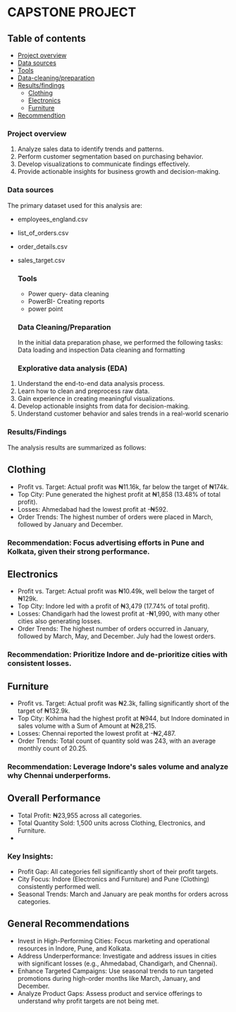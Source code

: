 # CAPSTONE PROJECT

## Table of contents

 - [Project overview](#Project-overview)
 - [Data sources](#Data-sources)
 - [Tools](#Tools)
 - [Data-cleaning/preparation](#Data-cleaning/preparation)
 - [Results/findings](#Result/findings)
   - [Clothing](#Clothing)
   - [Electronics](#Electronics)
   - [Furniture](#Furniture)
-  [Recommendtion](#Recommendation)

### Project overview
1.	Analyze sales data to identify trends and patterns.
2.	Perform customer segmentation based on purchasing behavior.
3.	Develop visualizations to communicate findings effectively.
4.	Provide actionable insights for business growth and decision-making.
### Data sources
The primary dataset used for this analysis are:
- employees_england.csv
- list_of_orders.csv
- order_details.csv
- sales_target.csv

  ### Tools
  - Power query- data cleaning
  - PowerBI- Creating reports
  - power point
 
  ### Data Cleaning/Preparation

  In the initial data preparation phase, we performed the following tasks:
  Data loading and inspection
  Data cleaning and formatting

  ### Explorative data analysis (EDA)
  
1.	Understand the end-to-end data analysis process.
2.	Learn how to clean and preprocess raw data.
3.	Gain experience in creating meaningful visualizations.
4.	Develop actionable insights from data for decision-making.
5.	Understand customer behavior and sales trends in a real-world scenario


  ### Results/Findings

The analysis results are summarized as follows:

## Clothing

- Profit vs. Target: Actual profit was ₦11.16k, far below the target of ₦174k.
- Top City: Pune generated the highest profit at ₦1,858 (13.48% of total profit).
- Losses: Ahmedabad had the lowest profit at -₦592.
- Order Trends: The highest number of orders were placed in March, followed by January and December.
### Recommendation: Focus advertising efforts in Pune and Kolkata, given their strong performance.

## Electronics
- Profit vs. Target: Actual profit was ₦10.49k, well below the target of ₦129k.
- Top City: Indore led with a profit of ₦3,479 (17.74% of total profit).
- Losses: Chandigarh had the lowest profit at -₦1,990, with many other cities also generating losses.
- Order Trends: The highest number of orders occurred in January, followed by March, May, and December. July had the lowest orders.
### Recommendation: Prioritize Indore and de-prioritize cities with consistent losses.

## Furniture

- Profit vs. Target: Actual profit was ₦2.3k, falling significantly short of the target of ₦132.9k.
- Top City: Kohima had the highest profit at ₦944, but Indore dominated in sales volume with a Sum of Amount at ₦28,215.
- Losses: Chennai reported the lowest profit at -₦2,487.
- Order Trends: Total count of quantity sold was 243, with an average monthly count of 20.25.
### Recommendation: Leverage Indore's sales volume and analyze why Chennai underperforms.

## Overall Performance
- Total Profit: ₦23,955 across all categories.
- Total Quantity Sold: 1,500 units across Clothing, Electronics, and Furniture.
- 
### Key Insights:

- Profit Gap: All categories fell significantly short of their profit targets.
- City Focus: Indore (Electronics and Furniture) and Pune (Clothing) consistently performed well.
- Seasonal Trends: March and January are peak months for orders across categories.

## General Recommendations

- Invest in High-Performing Cities: Focus marketing and operational resources in Indore, Pune, and Kolkata.
- Address Underperformance: Investigate and address issues in cities with significant losses (e.g., Ahmedabad, Chandigarh, and Chennai).
- Enhance Targeted Campaigns: Use seasonal trends to run targeted promotions during high-order months like March, January, and December.
- Analyze Product Gaps: Assess product and service offerings to understand why profit targets are not being met.
